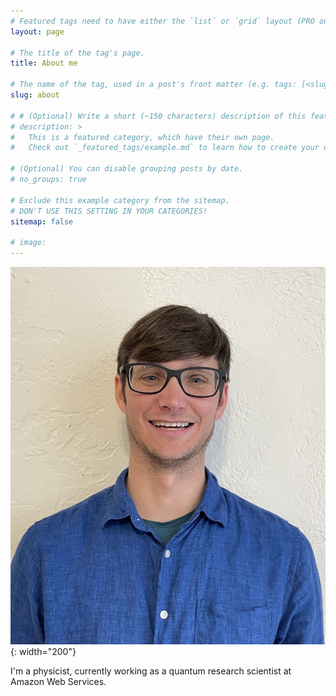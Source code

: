 ```yaml
---
# Featured tags need to have either the `list` or `grid` layout (PRO only).
layout: page

# The title of the tag's page.
title: About me

# The name of the tag, used in a post's front matter (e.g. tags: [<slug>]).
slug: about

# # (Optional) Write a short (~150 characters) description of this featured tag.
# description: >
#   This is a featured category, which have their own page.
#   Check out `_featured_tags/example.md` to learn how to create your own.

# (Optional) You can disable grouping posts by date.
# no_groups: true

# Exclude this example category from the sitemap.
# DON'T USE THIS SETTING IN YOUR CATEGORIES!
sitemap: false

# image: 
---
```


![Full-width image](/assets/img/author/IDPic.jpg){: width="200"}

I'm a physicist, currently working as a quantum research scientist at Amazon Web Services.
